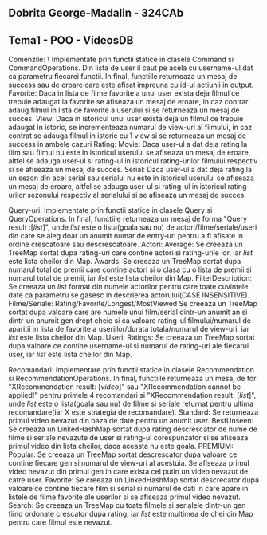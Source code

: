 ##  Dobrita George-Madalin - 324CAb
##  Tema1 - POO - VideosDB

Comenzile: \\
    Implementate prin functii statice in clasele Command si CommandOperations.
    Din lista de user il caut pe acela cu username-ul dat ca parametru fiecarei functii. In final, functiile returneaza un mesaj de success sau de eroare care este afisat impreuna cu id-ul actiunii in output.
    Favorite:
        Daca in lista de filme favorite a unui user exista deja filmul ce trebuie adaugat la favorite se afiseaza un mesaj de eroare, in caz contrar adaug filmul in lista de favorite a userului si se returneaza un mesaj de succes.
    View:
        Daca in istoricul unui user exista deja un filmul ce trebuie adaugat in istoric, se incrementeaza numarul de view-uri al filmului, in caz contrat se adauga filmul in istoric cu 1 view si se returneaza un mesaj de success in ambele cazuri
    Rating:
        Movie:
            Daca user-ul a dat deja rating la film sau filmul nu este in istoricul userului se afiseaza un mesaj de eroare, altfel se adauga user-ul si rating-ul in istoricul rating-urilor filmului respectiv si se afiseaza un mesaj de succes.
        Serial:
            Daca user-ul a dat deja rating la un sezon din acel serial sau serialul nu este in istoricul userului se afiseaza un mesaj de eroare, altfel se adauga user-ul si rating-ul in istoricul rating-urilor sezonului respectiv al serialului si se afiseaza un mesaj de succes.
            
Query-uri:
     Implementate prin functii statice in clasele Query si QueryOperations.
     In final, functiile returneaza un mesaj de forma "Query result :[*list*]", unde *list* este o lista(goala sau nu) de actori/filme/seriale/useri din care se aleg doar un anumit numar de entry-uri pentru a fi afisate in ordine crescatoare sau descrescatoare.
     Actori:
        Average:
            Se creeaza un TreeMap sortat dupa rating-uri care contine actori si rating-urile lor, iar *list* este lista cheilor din Map.
        Awards:
            Se creeaza un TreeMap sortat dupa numarul total de premii care contine actori si o clasa cu o lista de premii si numarul total de premii, iar *list* este lista cheilor din Map.
        FilterDescription:
            Se creeaza un *list* format din numele actorilor pentru care toate cuvintele date ca parametru se gasesc in descrierea actorului(CASE INSENSITIVE).
     Filme/Seriale:
        Rating/Favorite/Longest/MostViewed
            Se creeaza un TreeMap sortat dupa valoare care are numele unui film/serial dintr-un anumit an si dintr-un anumit gen drept cheie si ca valoare rating-ul filmului/numarul de aparitii in lista de favorite a useriilor/durata totala/numarul de view-uri, iar *list* este lista cheilor din Map.
     Useri:
        Ratings:
            Se creeaza un TreeMap sortat dupa valoare ce contine username-ul si numarul de rating-uri ale fiecarui user, iar *list* este lista cheilor din Map.
            
Recomandari:
      Implementare prin functii statice in clasele Recommendation si RecommendationOperations.
      In final, functiile returneaza un mesaj de for "XRecommendation result: [*video*]" sau "XRecommendation cannot be applied!" pentru primele 4 recomandari si "XRecommendation result: [*list*]", unde *list* este o lista(goala sau nu) de filme si seriale returnat pentru ultima recomandare(iar X este strategia de recomandare).
      Standard:
          Se returneaza primul video nevazut din baza de date pentru un anumit user.
      BestUnseen:
          Se creeaza un LinkedHashMap sortat dupa rating descrescator de nume de filme si seriale nevazute de user si rating-ul corespunzator si se afiseaza primul video din lista cheilor, daca aceasta nu este goala.
      PREMIUM:
          Popular:
              Se creeaza un TreeMap sortat descrescator dupa valoare ce contine fiecare gen si numarul de view-uri al acestuia. Se afiseaza primul video nevazut din primul gen in care exista cel putin un video nevazut de catre user.
          Favorite:
              Se creeaza un LinkedHashMap sortat descrecator dupa valoare ce contine fiecare film si serial si numarul de dati in care apare in listele de filme favorite ale userilor si se afiseaza primul video nevazut.
          Search:
              Se creeaza un TreeMap cu toate filmele si serialele dintr-un gen fiind ordonate crescator dupa rating, iar *list* este multimea de chei din Map pentru care filmul este nevazut.
